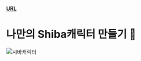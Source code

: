 **[URL](https://d-sup.github.io/Nemo-Nemo-Contest/)**
# 나만의 Shiba캐릭터 만들기 🐶
![시바캐릭터](https://user-images.githubusercontent.com/96939334/225199752-9fc4dfe1-aa36-4e2d-bd8a-7d5189cea2fd.gif)
